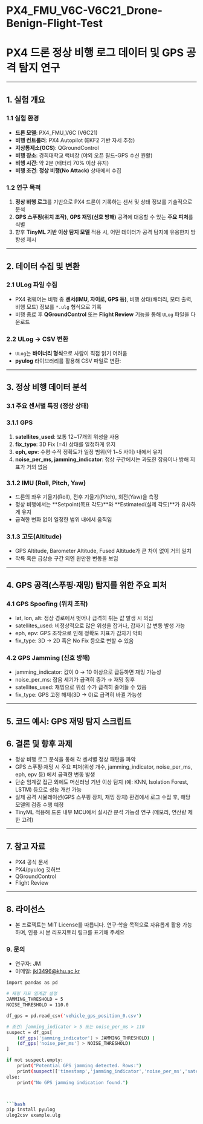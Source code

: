 # PX4_FMU_V6C-V6C21_Drone-Benign-Flight-Test

# PX4 드론 정상 비행 로그 데이터 및 GPS 공격 탐지 연구

---

## 1. 실험 개요

### 1.1 실험 환경
- **드론 모델**: PX4_FMU_V6C (V6C21)  
- **비행 컨트롤러**: PX4 Autopilot (EKF2 기반 자세 추정)  
- **지상통제소(GCS)**: QGroundControl  
- **비행 장소**: 경희대학교 럭비장 (야외 오픈 필드-GPS 수신 원활)  
- **비행 시간**: 약 2분 (배터리 70% 이상 유지)  
- **비행 조건**: **정상 비행(No Attack)** 상태에서 수집  

### 1.2 연구 목적
1. **정상 비행 로그**를 기반으로 PX4 드론이 기록하는 센서 및 상태 정보를 기술적으로 분석  
2. **GPS 스푸핑(위치 조작)**, **GPS 재밍(신호 방해)** 공격에 대응할 수 있는 **주요 피처**를 식별  
3. 향후 **TinyML 기반 이상 탐지 모델** 적용 시, 어떤 데이터가 공격 탐지에 유용한지 방향성 제시  

---

## 2. 데이터 수집 및 변환

### 2.1 ULog 파일 수집
- PX4 펌웨어는 비행 중 **센서(IMU, 자이로, GPS 등)**, 비행 상태(배터리, 모터 출력, 비행 모드) 정보를 `*.ulg` 형식으로 기록  
- 비행 종료 후 **QGroundControl** 또는 **Flight Review** 기능을 통해 `ULog` 파일을 다운로드  

### 2.2 ULog → CSV 변환
- `ULog`는 **바이너리 형식**으로 사람이 직접 읽기 어려움  
- **pyulog** 라이브러리를 활용해 CSV 파일로 변환:

---
## 3. 정상 비행 데이터 분석 

### 3.1 주요 센서별 특징 (정상 상태)

### 3.1.1 GPS
1. **satellites_used**: 보통 12~17개의 위성을 사용
2. **fix_type**: 3D Fix (=4) 상태를 일정하게 유지
3. **eph, epv**: 수평·수직 정확도가 일정 범위(약 1~5 사이) 내에서 유지
4. **noise_per_ms, jamming_indicator**: 정상 구간에서는 과도한 잡음이나 방해 지표가 거의 없음

### 3.1.2 IMU (Roll, Pitch, Yaw)
- 드론의 좌우 기울기(Roll), 전후 기울기(Pitch), 회전(Yaw)을 측정
- 정상 비행에서는 **Setpoint(목표 각도)**와 **Estimated(실제 각도)**가 유사하게 유지
- 급격한 변화 없이 일정한 범위 내에서 움직임

### 3.1.3 고도(Altitude)
- GPS Altitude, Barometer Altitude, Fused Altitude가 큰 차이 없이 거의 일치
- 착륙 혹은 급상승 구간 외엔 완만한 변동을 보임

---
## 4. GPS 공격(스푸핑·재밍) 탐지를 위한 주요 피처

### 4.1 GPS Spoofing (위치 조작)
- lat, lon, alt: 정상 경로에서 벗어나 급격히 튀는 값 발생 시 의심
- satellites_used: 비정상적으로 많은 위성을 잡거나, 갑자기 값 변동 발생 가능
- eph, epv: GPS 조작으로 인해 정확도 지표가 갑자기 악화
- fix_type: 3D → 2D 혹은 No Fix 등으로 변할 수 있음

### 4.2 GPS Jamming (신호 방해)
- jamming_indicator: 값이 0 → 10 이상으로 급등하면 재밍 가능성
- noise_per_ms: 잡음 세기가 급격히 증가 → 재밍 징후
- satellites_used: 재밍으로 위성 수가 급격히 줄어들 수 있음
- fix_type: GPS 고정 해제(3D → 0)로 급격히 바뀔 가능성

---
## 5. 코드 예시: GPS 재밍 탐지 스크립트

## 6. 결론 및 향후 과제
- 정상 비행 로그 분석을 통해 각 센서별 정상 패턴을 파악
- GPS 스푸핑·재밍 시 주요 피처(위성 개수, jamming_indicator, noise_per_ms, eph, epv 등) 에서 급격한 변동 발생
- 단순 임계값 접근 외에도 머신러닝 기반 이상 탐지 (예: KNN, Isolation Forest, LSTM) 등으로 성능 개선 가능
- 실제 공격 시뮬레이션(GPS 스푸핑 장치, 재밍 장치) 환경에서 로그 수집 후, 해당 모델의 검증 수행 예정
- TinyML 적용해 드론 내부 MCU에서 실시간 분석 가능성 연구 (메모리, 연산량 제한 고려)
---
## 7. 참고 자료 
- PX4 공식 문서
- PX4/pyulog 깃허브
- QGroundControl
- Flight Review
---
## 8. 라이선스
- 본 프로젝트는 MIT License를 따릅니다.
  연구·학술 목적으로 자유롭게 활용 가능하며, 인용 시 본 리포지토리 링크를 표기해 주세요

### 9. 문의
- 연구자: JM
- 이메일: jkl3496@khu.ac.kr


```bash
import pandas as pd

# 재밍 지표 임계값 설정
JAMMING_THRESHOLD = 5
NOISE_THRESHOLD = 110.0

df_gps = pd.read_csv('vehicle_gps_position_0.csv')

# 조건: jamming_indicator > 5 또는 noise_per_ms > 110
suspect = df_gps[
    (df_gps['jamming_indicator'] > JAMMING_THRESHOLD) |
    (df_gps['noise_per_ms'] > NOISE_THRESHOLD)
]

if not suspect.empty:
    print("Potential GPS jamming detected. Rows:")
    print(suspect[['timestamp','jamming_indicator','noise_per_ms','satellites_used']])
else:
    print("No GPS jamming indication found.")



```bash
pip install pyulog
ulog2csv example.ulg


